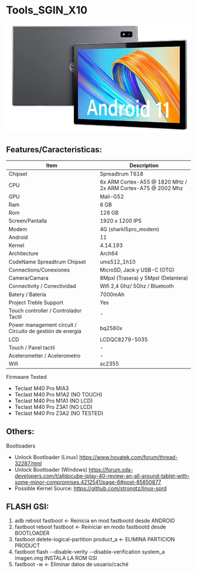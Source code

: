 # Tools_SGIN_X10

![X10 foto](https://github.com/SamuEDL/Tools_SGIN_X10/blob/main/Sgin_X10.JPG?raw=true)


## Features/Caracteristicas:
| Item                      | Description |
|---------------------------|-------------|
| Chipset         | Spreadtrum T618   |
| CPU             | 6x ARM Cortex-A55 @ 1820 MHz / 2x ARM Cortex-A75 @ 2002 Mhz   |
| GPU                    | Mali-G52  |
| Ram   | 6 GB |
| Rom      | 128 GB |
| Screen/Pantalla   | 1920 x 1200 IPS |
| Modem  | 4G (sharkl5pro_modem) |
| Android                    | 11  |
| Kernel                    | 4.14.193 |
| Architecture                    |  Arch64  |
| CodeName Spreadtrum Chipset | ums512_1h10 |
| Connections/Conexiones  | MicroSD, Jack y USB-C (OTG) |
| Camera/Camara        | 8Mpxl (Trasera) y 5Mpxl (Delantera) |
| Connectivity / Conectividad  | Wifi 2,4 Ghz/ 5Ghz / Bluetooth|
| Batery / Batería                  | 7000mAh  |
| Project Treble Support       |  Yes |
| Touch controller  / Controlador Tactil     |  - |
| Power management circuit / Circuito de gestión de energía | bq2560x |
| LCD                  | LCDQC8279-5035  |
| Touch / Panel tactil                   | -  |
| Acelerometter  / Acelerometro             | -  |
| Wifi             | sc2355  |

Firmware Tested
- Teclast M40 Pro MIA3 
- Teclast M40 Pro M1A2 (NO TOUCH)
- Teclast M40 Pro M1A1 (NO LCD)
- Teclast M40 Pro Z3A1 (NO LCD)
- Teclast M40 Pro Z3A2 (NO TESTED)


## Others:

Bootloaders
- Unlock Bootloader (Linux) https://www.hovatek.com/forum/thread-32287.html
- Unlock Bootloader (Windows) https://forum.xda-developers.com/t/alldocube-iplay-40-review-an-all-around-tablet-with-some-minor-compromises.4212541/page-6#post-85850877
- Possible Kernel Source: https://github.com/strongtz/linux-sprd


## FLASH GSI: 

1. adb reboot fastboot <- Reinicia en mod fastbootd desde ANDROID
2. fastboot reboot fastboot <- Reiniciar en modo fastbootd desde BOOTLOADER
3. fastboot delete-logical-partition product_a <- ELIMINA PARTICION PRODUCT
4. fastboot flash --disable-verity --disable-verification system_a imagen.img INSTALA LA ROM GSI
5. fastboot -w <- Eliminar datos de usuario/caché 
